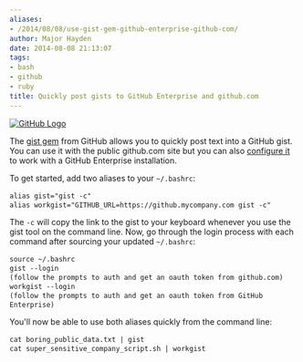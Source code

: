 ```yaml
---
aliases:
- /2014/08/08/use-gist-gem-github-enterprise-github-com/
author: Major Hayden
date: 2014-08-08 21:13:07
tags:
- bash
- github
- ruby
title: Quickly post gists to GitHub Enterprise and github.com
---
```


[<img src="/wp-content/uploads/2014/08/github-150x150.png" alt="GitHub Logo" width="150" height="150" class="alignright size-thumbnail wp-image-5124" srcset="/wp-content/uploads/2014/08/github-150x150.png 150w, /wp-content/uploads/2014/08/github-300x300.png 300w, /wp-content/uploads/2014/08/github.png 560w" sizes="(max-width: 150px) 100vw, 150px" />][1]

The [gist gem][2] from GitHub allows you to quickly post text into a GitHub gist. You can use it with the public github.com site but you can also [configure it][3] to work with a GitHub Enterprise installation.

To get started, add two aliases to your `~/.bashrc`:

```
alias gist="gist -c"
alias workgist="GITHUB_URL=https://github.mycompany.com gist -c"
```


The `-c` will copy the link to the gist to your keyboard whenever you use the gist tool on the command line. Now, go through the login process with each command after sourcing your updated `~/.bashrc`:

```
source ~/.bashrc
gist --login
(follow the prompts to auth and get an oauth token from github.com)
workgist --login
(follow the prompts to auth and get an oauth token from GitHub Enterprise)
```


You'll now be able to use both aliases quickly from the command line:

```
cat boring_public_data.txt | gist
cat super_sensitive_company_script.sh | workgist
```


 [1]: /wp-content/uploads/2014/08/github.png
 [2]: https://github.com/defunkt/gist
 [3]: https://github.com/defunkt/gist#github-enterprise